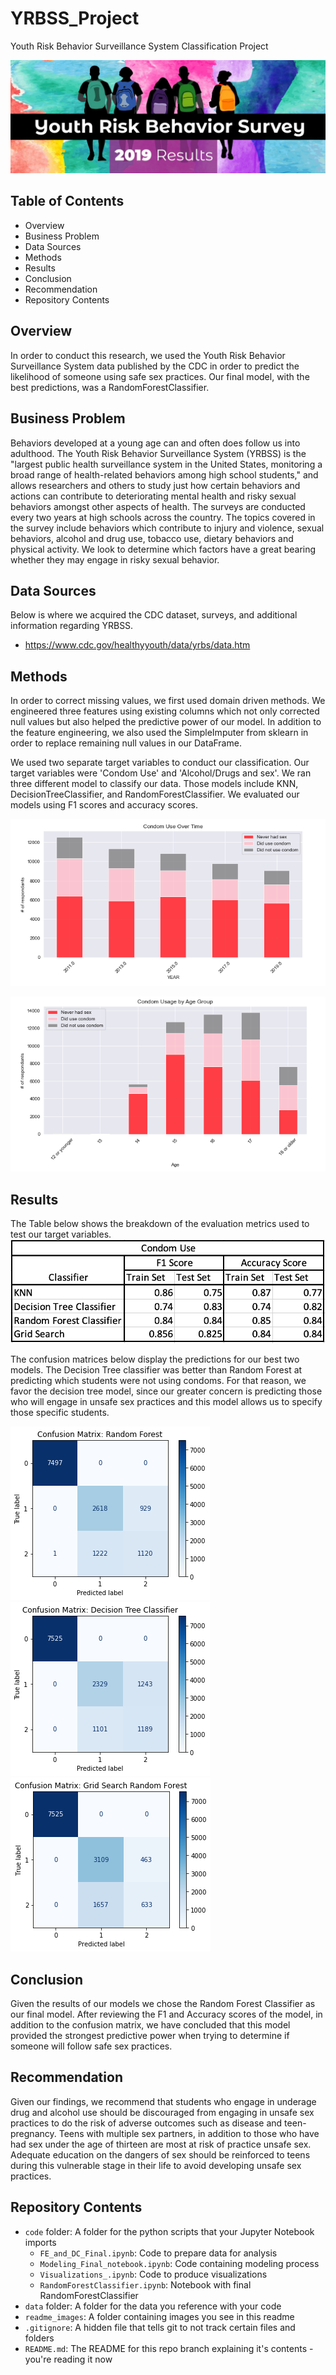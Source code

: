 # YRBSS_Project

Youth Risk Behavior Surveillance System Classification Project

![](readme_images/YRBS_2019_Homepage_890x320-large.jpg)

## Table of Contents
 - Overview
 - Business Problem
 - Data Sources
 - Methods
 - Results
 - Conclusion
 - Recommendation
 - Repository Contents

## Overview
In order to conduct this research, we used the Youth Risk Behavior Surveillance System data published by the CDC in order to predict the likelihood of someone using safe sex practices. Our final model, with the best predictions, was a RandomForestClassifier.

## Business Problem
Behaviors developed at a young age can and often does follow us into adulthood. The Youth Risk Behavior Surveillance System (YRBSS) is the "largest public health surveillance system in the United States, monitoring a broad range of health-related behaviors among high school students," and allows researchers and others to study just how certain behaviors and actions can contribute to deteriorating mental health and risky sexual behaviors amongst other aspects of health. The surveys are conducted every two years at high schools across the country. The topics covered in the survey include behaviors which contribute to injury and violence, sexual behaviors, alcohol and drug use, tobacco use, dietary behaviors and physical activity. We look to determine which factors have a great bearing whether they may engage in risky sexual behavior.

## Data Sources
Below is where we acquired the CDC dataset, surveys, and additional information regarding YRBSS.
 - https://www.cdc.gov/healthyyouth/data/yrbs/data.htm
 
## Methods
In order to correct missing values, we first used domain driven methods. We engineered three features using existing columns which not only corrected null values but also helped the predictive power of our model. In addition to the feature engineering, we also used the SimpleImputer from sklearn in order to replace remaining null values in our DataFrame. 

We used two separate target variables to conduct our classification. Our target variables were 'Condom Use' and 'Alcohol/Drugs and sex'. We ran three different model to classify our data. Those models include KNN, DecisionTreeClassifier, and RandomForestClassifier. We evaluated our models using F1 scores and accuracy scores.

![](readme_images/condom_time%20(1).jpg)

![](readme_images/condom_use.jpg)


## Results
The Table below shows the breakdown of the evaluation metrics used to test our target variables.
![](readme_images/updated_table.png)

The confusion matrices below display the predictions for our best two models. The Decision Tree classifier was better than Random Forest at predicting which students were not using condoms. For that reason, we favor the decision tree model, since our greater concern is predicting those who will engage in unsafe sex practices and this model allows us to specify those specific students.

![](readme_images/CFRF.png)
![](readme_images/DT_classifier.jpg)
![](readme_images/cm_gridrf2.png)

## Conclusion
Given the results of our models we chose the Random Forest Classifier as our final model. After reviewing the F1 and Accuracy scores of the model,  in addition to the confusion matrix, we have concluded that this model provided the strongest predictive power when trying to determine if someone will follow safe sex practices.

## Recommendation
Given our findings, we recommend that students who engage in underage drug and alcohol use should be discouraged from engaging in unsafe sex practices to do the risk of adverse outcomes such as disease and teen-pregnancy. Teens with multiple sex partners, in addition to those who have had sex under the age of thirteen are most at risk of practice unsafe sex. Adequate education on the dangers of sex should be reinforced to teens during this vulnerable stage in their life to avoid developing unsafe sex practices.


## Repository Contents
- `code` folder: A folder for the python scripts that your Jupyter Notebook imports
  - `FE_and_DC_Final.ipynb`: Code to prepare data for analysis
  - `Modeling_Final_notebook.ipynb`: Code containing modeling process
  - `Visualizations_.ipynb`: Code to produce visualizations
  - `RandomForestClassifier.ipynb`: Notebook with final RandomForestClassifier
- `data` folder: A folder for the data you reference with your code
- `readme_images`: A folder containing images you see in this readme
- `.gitignore`: A hidden file that tells git to not track certain files and folders
- `README.md`: The README for this repo branch explaining it's contents - you're reading it now
